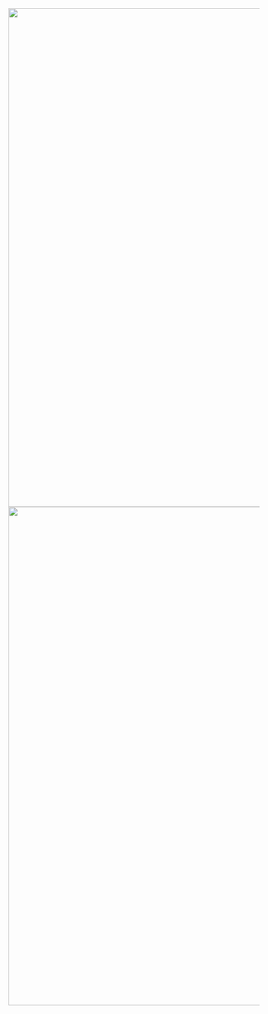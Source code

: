 <img src="https://s1.postimg.org/6hqwrlohtb/Untitled.png" width="1000px">
<img src="https://s1.postimg.org/7u0y6ksovz/Untitled.png" width="1000px">

